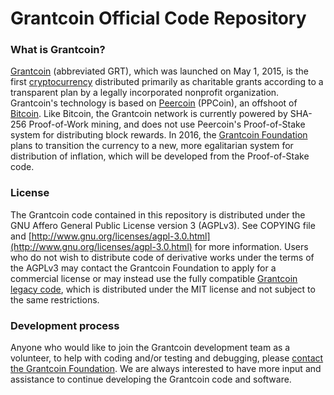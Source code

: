 Grantcoin Official Code Repository
==================================

### What is Grantcoin?
[Grantcoin](http://www.grantcoin.org/) (abbreviated GRT), which was launched on May 1, 2015, is the first [cryptocurrency](https://en.wikipedia.org/wiki/Cryptocurrency) distributed primarily as charitable grants according to a transparent plan by a legally incorporated nonprofit organization. Grantcoin's technology is based on [Peercoin](http://peercoin.net/) (PPCoin), an offshoot of [Bitcoin](http://en.wikipedia.org/wiki/Bitcoin). Like Bitcoin, the Grantcoin network is currently powered by SHA-256 Proof-of-Work mining, and does not use Peercoin's Proof-of-Stake system for distributing block rewards. In 2016, the [Grantcoin Foundation](http://www.grantcoin.org/foundation/) plans to transition the currency to a new, more egalitarian system for distribution of inflation, which will be developed from the Proof-of-Stake code.

### License
The Grantcoin code contained in this repository is distributed under the GNU Affero General Public License version 3 (AGPLv3). See COPYING file and [http://www.gnu.org/licenses/agpl-3.0.html](http://www.gnu.org/licenses/agpl-3.0.html) for more information. Users who do not wish to distribute code of derivative works under the terms of the AGPLv3 may contact the Grantcoin Foundation to apply for a commercial license or may instead use the fully compatible [Grantcoin legacy code](https://github.com/grantcoin/grantcoin-legacy), which is distributed under the MIT license and not subject to the same restrictions.

### Development process
Anyone who would like to join the Grantcoin development team as a volunteer, to help with coding and/or testing and debugging, please [contact the Grantcoin Foundation](http://www.grantcoin.org/contact/). We are always interested to have more input and assistance to continue developing the Grantcoin code and software.
